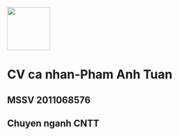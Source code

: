 <img src="https://source.unsplash.com/K4mSJ7kc0As" alt="" style="width: 100; height: 100; display: flex; justify-content: center; align-items: center;">

# CV ca nhan-Pham Anh Tuan
## MSSV 2011068576
## Chuyen nganh CNTT
